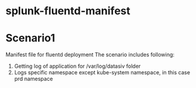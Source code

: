 # splunk-fluentd-manifest
# Scenario1
Manifest file for fluentd deployment
The scenario includes following:
1. Getting log of application for /var/log/datasiv folder
2. Logs specific namespace except kube-system namespace, in this case prd namespace
